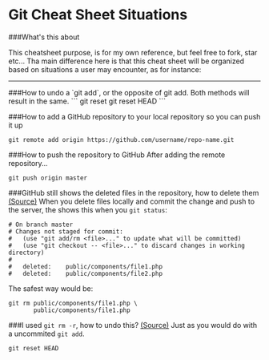 Git Cheat Sheet Situations
====================================

###What's this about

This cheatsheet purpose, is for my own reference, but feel free to fork, star etc... Tha main difference here is that this cheat sheet will be organized based on situations a user may encounter, as for instance:

<hr>
###How to undo a `git add`, or the opposite of git add. Both methods will result in the same.
```
git reset
git reset HEAD
```

###How to add a GitHub repository to your local repository so you can push it up
```
git remote add origin https://github.com/username/repo-name.git
```

###How to push the repository to GitHub
After adding the remote repository...
```
git push origin master
```

###GitHub still shows the deleted files in the repository, how to delete them [(Source)](http://stackoverflow.com/questions/6004453/how-to-remove-multiple-deleted-files-in-git-repository)
When you delete files locally and commit the change and push to the server, the shows this when you `git status`:
```
# On branch master
# Changes not staged for commit:
#   (use "git add/rm <file>..." to update what will be committed)
#   (use "git checkout -- <file>..." to discard changes in working directory)
#
#   deleted:    public/components/file1.php
#   deleted:    public/components/file2.php
```

The safest way would be:
```
git rm public/components/file1.php \ 
       public/components/file1.php 
```

###I used `git rm -r`, how to undo this? [(Source)](http://stackoverflow.com/questions/2125710/how-to-revert-a-git-rm-r)
Just as you would do with a uncommited `git add`.
```
git reset HEAD
```

